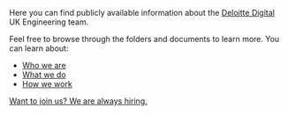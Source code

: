 Here you can find publicly available information about the [Deloitte Digital](https://deloittedigital.co.uk) UK Engineering team.

Feel free to browse through the folders and documents to learn more. You can learn about:

* [Who we are](./who-we-are/)
* [What we do](./what-we-do/)
* [How we work](./how-we-work/)

[Want to join us? We are always hiring.](https://deloittedigital.co.uk)
